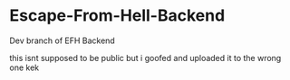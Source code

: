 # Escape-From-Hell-Backend
Dev branch of EFH Backend

this isnt supposed to be public but i goofed and uploaded it to the wrong one kek
